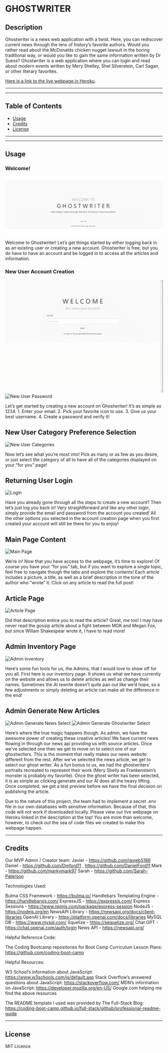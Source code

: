 # GHOSTWRITER

## Description

Ghostwriter is a news web application with a twist. Here, you can rediscover current news through the lens of history’s favorite authors. Would you rather read about the McDonalds chicken nugget lawsuit in the boring traditional way, or would you like to gain the same information written by Dr Suess? Ghostwriter is a web application where you can login and read about modern events written by Mery Shelley, Shel Silverstein, Carl Sagan, or other literary favorites.

[Here is a link to the live webpage in Heroku](https://stormy-plains-32549-a1bc163e95b5.herokuapp.com/).

---
---

## Table of Contents

- [Usage](#usage)
- [Credits](#credits)
- [License](#license)

---
---

## Usage

### Welcome!
![Welcome](assets/README-images/welcome-page.png "Welcome")

Welcome to Ghostwriter! Let’s get things started by either logging back in as an existing user or creating a new account. Ghostwriter is free, but you do have to have an account and be logged in to access all the articles and information.

### New User Account Creation
![New User](assets/README-images/new-user-email.gif "New User")
![New User Password](assets/README-images/new-user-username-password.gif "New User Password")

Let’s get started by creating a new account on Ghostwriter! It’s as simple as 1234. 1. Enter your email. 2. Pick your favorite icon to use. 3. Give us your best username. 4. Create a password and verify it!

## New User Category Preference Selection
![New User Categories](assets/README-images/new-user-interest.gif "New User Categories")

Now let’s see what you’re most into! Pick as many or as few as you desire, or just select the category of all to have all of the categories displayed on your “for you” page!

## Returning User Login
![Login](assets/README-images/user-login.gif "Login")

Have you already gone through all the steps to create a new account? Then let’s just log you back in! Very straightforward and like any other login, simply provide the email and password from the account you created! All the other options you selected in the account creation page when you first created your account will still be there for you to enjoy!

## Main Page Content
![Main Page](assets/README-images/main-page.gif "Main Page")

We’re in! Now that you have access to the webpage, it’s time to explore! Of course you have your “for you” tab, but if you want to explore a single topic, feel free to navigate though the tabs and explore the contents! Each article includes a picture, a title, as well as a brief description in the tone of the author who “wrote” it. Click on any article to read the full post!

## Article Page
![Article Page](assets/README-images/article-page.gif "Article Page")

Did that description entice you to read the article? Great, me too! I may have never read the gossip article about a fight between MGK and Megan Fox, but since Willam Shakespear wrote it, I have to read more! 

## Admin Inventory Page
![Admin Inventory](assets/README-images/admin-inventory.gif "Admin Inventory")

Here’s some fun tools for us, the Admins, that I would love to show off for you all. First here is our inventory page. It shows us what we have currently on the website and allows us to delete articles as well as change their names. Sometimes the AI rewrite doesn’t quite pan out like we’d hope, so a few adjustments or simply deleting an article can make all the difference in the end!

## Admin Generate New Articles
![Admin Generate News Select](assets/README-images/admin-generate-article.gif "Admin Generate News Select")
![Admin Generate Ghostwriter Select](assets/README-images/admin-generate-ghostwriter.gif "Admin Generate Ghostwriter Select")

Here’s where the true magic happens though. As admin, we have the awesome power of creating these creative articles!
We have current news flowing in through our news api providing us with source articles. Once we’ve selected one then we get to move on to select one of our ghostwriters.
This is the moment that really makes our news website different from the rest. After we’ve selected the news article, we get to select our ghost writer. As a fun bonus to us, we had the ghostwriters’ portraits recreated to represent their work (Mery Shelly as Frankenstein’s monster is probably my favorite). Once the ghost writer has been selected, it is as simple as clicking generate and our AI does all the heavy lifting. Once completed, we get a test preview before we have the final decision on publishing the article.

Due to the nature of this project, the team had to implement a secret .env file in our own databases with sensitive information. Because of that, this code will not work if downloaded locally. Please view our live webpage on Heroku linked in the description at the top! You are more than welcome, however, to check out the sea of code files we created to make this webpage happen.

---

## Credits

Our MVP Admin / Creator team:
Javier - https://github.com/javieb5186
Daniel - https://github.com/Dmford11 , https://github.com/DanielFord11
Mark - https://github.com/markymark97
Sarah - https://github.com/Sarah-Paterson

Technologies Used:

Bulma CSS Framework - https://bulma.io/
Handlebars Templating Engine - https://handlebarsjs.com/
ExpressJS - https://expressjs.com/
Express Sessions - https://www.npmjs.com/package/express-session
NodeJS - https://nodejs.org/en
NewsAPI Library - https://newsapi.org/docs/client-libraries
OpenAI Library - https://platform.openai.com/docs/libraries
MySQL DB - https://www.mysql.com/
Squelize - https://sequelize.org/
Chat GPT - https://chat.openai.com/auth/login
News API - https://newsapi.org/

Helpful Reference Code:


The Coding Bootcamp repositories for Boot Camp Curriculum Lesson Plans: https://github.com/coding-boot-camp

Helpful Resources:

W3 School’s information about JavaScript: https://www.w3schools.com/js/default.asp
Stack Overflow’s answered questions about JavaScript: https://stackoverflow.com/
MDN’s information on JavaScript: https://developer.mozilla.org/en-US/
Google.com helping me find the above resources

The README template I used was provided by The Full-Stack Blog: https://coding-boot-camp.github.io/full-stack/github/professional-readme-guide

---

## License
MIT Licence
